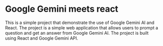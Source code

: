 # Google Gemini meets react
This is a simple project that demonstrate the use of Google Gemini AI and React. The project is a simple web application that allows users to prompt a question and get an answer from Google Gemini AI. The project is built using React and Google Gemini API. 
